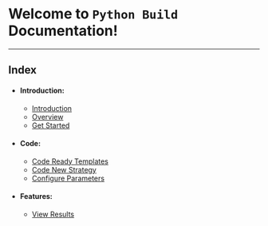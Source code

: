 # Welcome to `Python Build` Documentation!

---
## Index

- #### Introduction:
    - [Introduction](python-build-introduction.md)
    - [Overview](python-build-overview.md)
    - [Get Started](python-build-getstarted.md)
- #### Code:
    - [Code Ready Templates](python-build-code-ready-templates.md)
    - [Code New Strategy](python-build-code-new.md)
    - [Configure Parameters](python-build-config-parameters.md)
- #### Features:
  - [View Results](python-build-view-results.md)
